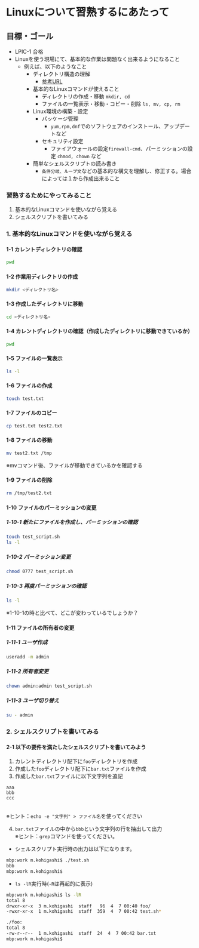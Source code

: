 # Linuxについて習熟するにあたって

## 目標・ゴール
- LPIC-1 合格
- Linuxを使う現場にて、基本的な作業は問題なく出来るようになること
  - 例えば、以下のようなこと
    - ディレクトリ構造の理解
      - [参考URL](https://qiita.com/nys9302/items/a8ddeedd3cd9d0deb332)
    - 基本的なLinuxコマンドが使えること
      - ディレクトリの作成・移動 `mkdir, cd`
      - ファイルの一覧表示・移動・コピー・削除 `ls, mv, cp, rm`
    - Linux環境の構築・設定
      - パッケージ管理
        - `yum,rpm,dnf`でのソフトウェアのインストール、アップデートなど
      - セキュリティ設定
        - ファイアウォールの設定`firewall-cmd`、パーミッションの設定 `chmod, chown` など
    - 簡単なシェルスクリプトの読み書き
      - `条件分岐、ループ文`などの基本的な構文を理解し、修正する。場合によっては１から作成出来ること

### 習熟するためにやってみること
1. 基本的なLinuxコマンドを使いながら覚える
2. シェルスクリプトを書いてみる

### 1. 基本的なLinuxコマンドを使いながら覚える
#### 1-1 カレントディレクトリの確認
```bash
pwd
```

#### 1-2 作業用ディレクトリの作成
```bash
mkdir <ディレクトリ名>
```

#### 1-3 作成したディレクトリに移動
```bash
cd <ディレクトリ名>
```

#### 1-4 カレントディレクトリの確認（作成したディレクトリに移動できているか）
```bash
pwd
```

#### 1-5 ファイルの一覧表示
```bash
ls -l
```

#### 1-6 ファイルの作成
```bash
touch test.txt
```

#### 1-7 ファイルのコピー
```bash
cp test.txt test2.txt
```

#### 1-8 ファイルの移動
```bash
mv test2.txt /tmp
```
※mvコマンド後、ファイルが移動できているかを確認する

#### 1-9 ファイルの削除
```bash
rm /tmp/test2.txt
```

#### 1-10 ファイルのパーミッションの変更
##### 1-10-1 新たにファイルを作成し、パーミッションの確認
```bash
touch test_script.sh
ls -l
```
##### 1-10-2 パーミッション変更
```bash
chmod 0777 test_script.sh
```
##### 1-10-3 再度パーミッションの確認
```bash
ls -l
```
※1-10-1の時と比べて、どこが変わっているでしょうか？

#### 1-11 ファイルの所有者の変更
##### 1-11-1 ユーザ作成
```bash
useradd -m admin
```
##### 1-11-2 所有者変更
```bash
chown admin:admin test_script.sh
```
##### 1-11-3 ユーザ切り替え
```bash
su - admin
```

### 2. シェルスクリプトを書いてみる

#### 2-1 以下の要件を満たしたシェルスクリプトを書いてみよう
1. カレントディレクトリ配下に`foo`ディレクトリを作成
2. 作成した`foo`ディレクトリ配下に`bar.txt`ファイルを作成
3. 作成した`bar.txt`ファイルに以下文字列を追記
```
aaa
bbb
ccc
```
<br>※ヒント：`echo -e "文字列" > ファイル名`を使ってください  

4. `bar.txt`ファイルの中から`bbb`という文字列の行を抽出して出力
<br>※ヒント：`grep`コマンドを使ってください。  

- シェルスクリプト実行時の出力は以下になります。
```bash
mbp:work m.kohigashi$ ./test.sh 
bbb
mbp:work m.kohigashi$
```
- `ls -lR`実行時(`-R`は再起的に表示)
```bash
mbp:work m.kohigashi$ ls -lR
total 8
drwxr-xr-x  3 m.kohigashi  staff   96  4  7 00:40 foo/
-rwxr-xr-x  1 m.kohigashi  staff  359  4  7 00:42 test.sh*

./foo:
total 8
-rw-r--r--  1 m.kohigashi  staff  24  4  7 00:42 bar.txt
mbp:work m.kohigashi$ 
```
